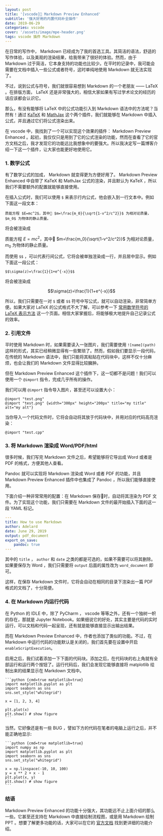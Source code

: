 ```yaml
---
layout: post
title: '[vscode] Markdown Preview Enhanced'
subtitle: '强大好用的内置代码补全插件'
date: 2019-06-29
categories: vscode
cover: '/assets/image/mpe-header.png'
tags: vscode 插件 Markdown
---
```


在日常的写作中， Markdown 已经成为了我的首选工具。其简洁的语法，舒适的写作体验，以及美观的渲染结果，给我带来了很好的体验。然而，由于 Markdown 过于简洁，它本身支持的功能也比较少。在平时的记录中，我可能会需要在文档中插入一些公式或者符号，这时单纯地使用 Markdown 就无法实现了。

不过，说到公式与符号，我们就很容易想到 Markdown 的一个老朋友 —— LaTeX 。在排版方面， LaTeX 还是非常强大的，相信大家如果有写过学术论文的经历的话应该都会认识它。

那么，有没有能够将 LaTeX 中的公式功能引入到 Markdown 语法中的方法呢？当然有！通过 [KaTeX](https://github.com/Khan/KaTeX) 和 [MathJax](https://github.com/mathjax/MathJax) 这个两个插件，我们就能够在 Markdown 中插入公式，并且通过它们将公式渲染出来。

在 vscode 中，我找到了一个可以实现这个效果的插件： Markdown Preview Enhanced 。起初，我仅仅只是用到了它的公式渲染的功能，然而在查看了它的官方文档之后，我才发现它的功能远比我想象中的要强大。所以我决定写一篇博客介绍一下这一个插件，让大家也能更好地使用它。

### 1. 数学公式

有了数学公式的加成， Markdown 就变得更为方便好用了。 Markdown Preview Enhanced 中自带了 KaTeX 和 MathJax 公式的渲染，并且默认为 KaTeX ，所以我们不需要额外的配置就能够直接使用。

在插入公式时，我们可以使用 `$` 来表示行内公式，他会嵌入到一行文本中。例如下面这一段文本：

```
质能方程 $E=mc^2$，其中 $m=\frac{m_0}{\sqrt{1-v^2/c^2}}$ 为相对论质量， $m_0$ 为物体的静止质量。
```

将会被渲染成

质能方程 $E=mc^2$，其中 $m=\frac{m_0}{\sqrt{1-v^2/c^2}}$ 为相对论质量， $m_0$ 为物体的静止质量。

而使用 `$$` ，可以代表行间公式，它将会被单独渲染成一行，并且居中显示。例如下面这一段公式：

```
$$\sigma(z)=\frac{1}{1+e^{-x}}$$
```

将会被渲染成

$$\sigma(z)=\frac{1}{1+e^{-x}}$$

所以，我们只需要在一对 `$` 或者 `$$` 符号中写公式，就可以自动渲染，非常简单方便。如果大家对 LaTeX 的公式格式不大了解，可以参考一下 [常用数学符号的 LaTeX 表示方法](http://www.mohu.org/info/symbols/symbols.htm) 这一个页面。相信大家掌握后，将能够极大地提升自己记录公式的效率。

### 2. 引用文件

平时使用 Markdown 时，如果需要读入一张图片，我们需要使用 `![name](path)` 这样的形式，其实已经稍微显得有一些繁琐了。然而，假如我们要显示一段代码，在传统的 Markdown 语法中，我们只能将其粘贴在代码块中，这样不仅十分麻烦，也会让我们的 Markdown 文件显得比较臃肿。

但在 Markdown Preview Enhanced 这个插件下，这一切都不是问题！我们可以使用一个 `@import` 指令，完成几乎所有的操作。

我们可以用 `@import` 指令导入图片，甚至还可以设置大小：

```
@import "test.png"
@import "test.png" {width="300px" height="200px" title="my title" alt="my alt"}
```

当你导入一个代码文件时，它将会自动将其放于代码块中，并用对应的代码高亮渲染：

```
@import "test.cpp"
```

### 3. 将 Markdown 渲染成 Word/PDF/html

很多时候，我们写完 Markdown 文件之后，希望能够将它导出成 Word 或者是 PDF 的格式，方便其他人查看。

Pandoc 就可以实现将 Markdown 渲染成 Word 或者 PDF 的功能，并且 Markdown Preview Enhanced 插件中也集成了 Pandoc ，所以我们能够直接使用。

下面介绍一种非常常用的配置：在 Markdown 保存时，自动将其渲染为 PDF 文件。为了实现这个功能，我们只需要在 Markdown 文件的最开始插入下面的这一段 YAML 标记。

```yaml
---
title: How to use Markdown
author: Adelard
date: June 29, 2019
output: pdf_document
export_on_save:
    pandoc: true
---
```

其中的 `title` ， `author` 和 `date` 之类的都是可选的，如果不需要可以将其删除。如果要保存为 Word ，我们只需要将 `output` 后面的属性改为 `word_document` 即可。

这样，在保存 Markdown 文件时，它将会自动在相同的目录下渲染出一篇 PDF 格式的文档了，十分简便。

### 4. 在 Markdown 内运行代码

在 Python 的 IDLE 中，除了 PyCharm ， vscode 等等之外，还有一个独树一帜的存在，那就是 Jupyter Notebook。如果细说它的好处，其实主要是代码的实时运行，可以文档和代码一起呈现，还有就是能够直接显示出输出结果。

而在 Markdown Preview Enhanced 中，作者也添加了类似的功能。不过，在 Markdown 中运行代码的功能默认是关闭的，我们首先要在设置中开启 `enableScriptExecution`。

启用之后，我们试着添加一下下面的代码块。添加之后，在代码块的右上角就有全部运行和运行两个按钮了。运行代码后，我们会发现它能够直接将 matplotlib 绘制出来的结果显示在 Markdown 文档中。

    ```python {cmd=true matplotlib=true}
    import matplotlib.pyplot as plt
    import seaborn as sns
    sns.set_style("whitegrid")

    x = [1, 2, 3, 4]

    plt.plot(x)
    plt.show() # show figure
    ```

当然，它好像还是有一些 BUG ，譬如下方的代码在笔者的电脑上运行之后，并不能正确地显示:

    ```python {cmd=true matplotlib=true}
    import numpy as np
    import matplotlib.pyplot as plt
    import seaborn as sns
    sns.set_style("whitegrid")

    x = np.linspace(-10, 10, 100)
    y = x ** 2 + x - 1
    plt.plot(x, y)
    plt.show() # show figure
    ```

### 结语

Markdown Preview Enhanced 的功能十分强大，其功能远不止上面介绍的那么一些。它甚至还支持在 Markdown 中直接绘制流程图，或是用 Markdown 绘制 PPT 。想要了解更多功能的话，大家可以在它的 [官方文档](https://shd101wyy.github.io/markdown-preview-enhanced/#/) 找到更详细的功能介绍。
